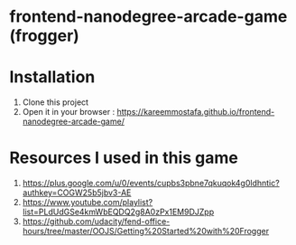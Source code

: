 frontend-nanodegree-arcade-game (frogger)
===============================
# Installation
1. Clone this project
2. Open it in your browser : https://kareemmostafa.github.io/frontend-nanodegree-arcade-game/
# Resources I used in this game
1. https://plus.google.com/u/0/events/cupbs3pbne7qkuqok4g0ldhntic?authkey=COGW25b5jbv3-AE
2. https://www.youtube.com/playlist?list=PLdUdGSe4kmWbEQDQ2g8A0zPx1EM9DJZpp
3. https://github.com/udacity/fend-office-hours/tree/master/OOJS/Getting%20Started%20with%20Frogger
